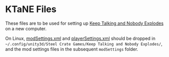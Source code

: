 # KTaNE Files

These files are to be used for setting up [Keep Talking and Nobody Explodes](https://keeptalkinggame.com) on a new computer.

On Linux, [modSettings.xml](modSettings.xml) and [playerSettings.xml](playerSettings.xml) should be dropped in `~/.config/unity3d/Steel Crate Games/Keep Talking and Nobody Explodes/`, and the mod settings files in the subsequent `modSettings` folder.
